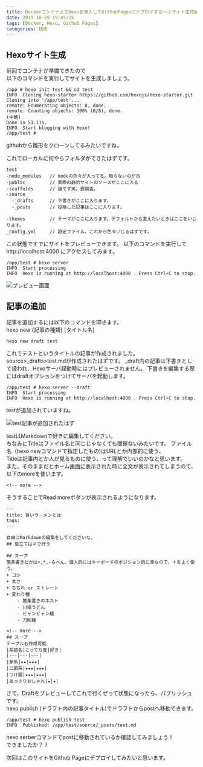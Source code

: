 ```yaml
---
title: Dockerコンテナ上でHexoを導入してGithubPagesにデプロイする〜②サイト生成編〜
date: 2019-10-29 19:45:15
tags: [Docker, Hexo, Github Pages]
categories: 技術
---
```




## Hexoサイト生成
前回でコンテナが準備できたので  
以下のコマンドを実行してサイトを生成しましょう。

```
/app # hexo init test && cd test
INFO  Cloning hexo-starter https://github.com/hexojs/hexo-starter.git
Cloning into '/app/test'...
remote: Enumerating objects: 8, done.
remote: Counting objects: 100% (8/8), done.
(中略)
Done in 51.11s.
INFO  Start blogging with Hexo!
/app/test # 
```

<!-- more -->
githubから雛形をクローンしてるみたいですね。  

これでローカルに何やらフォルダができたはずです。  
```
test
-node_modules   // nodeの色々が入ってる。触らないのが吉
-public         // 実際の静的サイトのソースがここに入る
-scaffolds      // 謎です笑。要調査。
-source
  -_drafts      // 下書きがここに入ります。
  -_posts       // 投稿した記事はここに入ります。

-themes         // テーマがここに入ります。デフォルトから変えたいときはここをいじります。
_config.yml     // 設定ファイル。これから色々いじるはずです。
```

この状態ですでにサイトをプレビューできます。
以下のコマンドを実行して http://localhost:4000 にアクセスしてみます。
```
/app/test # hexo server
INFO  Start processing
INFO  Hexo is running at http://localhost:4000 . Press Ctrl+C to stop.
```

![プレビュー画面](sitePreview.png)

## 記事の追加
記事を追加するには以下のコマンドを叩きます。  
hexo new {記事の種類} [タイトル名]

```
hexo new draft test
```

これでテストというタイトルの記事が作成されました。  
source>_drafts>test.mdが作成されたはずです。
_draft内の記事は下書きとして扱われ、Hexoサーバ起動時にはプレビューされません。
下書きを編集する際にはdraftオプションをつけてサーバを起動します。

```
/app/test # hexo server --draft
INFO  Start processing
INFO  Hexo is running at http://localhost:4000 . Press Ctrl+C to stop.
```
testが追加されていますね。

![test記事が追加されたはず](draft.png)

testはMarkdownで好きに編集してください。  
ちなみにTitleはファイル名と同じじゃなくても問題ないみたいです。
ファイル名（hexo newコマンドで指定したもの)はURLとか内部的に使う、  
Titleは記事内とか人が見るものに使う、って理解でいいのかなと思います。  
また、そのままだとホーム画面に表示された時に全文が表示されてしまうので、以下のmoreを使います。  
```
<!-- more -->
```

そうすることでRead moreボタンが表示されるようになります。  

```
---
title: 旨いラーメンとは
tags:
---

自由にMarkdownの編集をしてくださいな。
## 章立ては＃で行う

## スープ
箇条書きとかは+,*,-らへん。個人的にはキーボードのポジション的に楽なので、＋をよく使う。
+ コシ
+ 太さ
+ ちぢれ or ストレート
+ 変わり種
	- 箇条書きのネスト
	- 川幅うどん
	- ビャンビャン麺
	- 刀削麺
	
<!-- more -->
## スープ
テーブルも作成可能
|系統名|こってり度|好き|
|---|---|---|
|家系|★★|★★★|
|二郎系|★★★|★★★|
|つけ麺|★★★|★★★|
|あっさりおしゃれ|★|★|

```

さて、Draftをプレビューしてこれで行くぜって状態になったら、パブリッシュです。  
hexo publish (ドラフト内の記事タイトル)でドラフトからpostへ移動できます。  

```
/app/test # hexo publish test
INFO  Published: /app/test/source/_posts/test.md
```

hexo serberコマンドでpostに移動されているか確認してみましょう！  
できましたか？？

次回はこのサイトをGithub Pageにデプロイしてみたいと思います。
